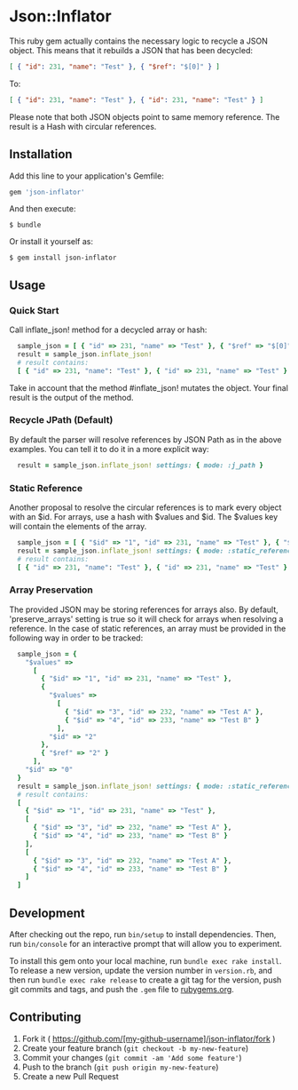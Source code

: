 # Json::Inflator

This ruby gem actually contains the necessary logic to recycle a JSON object. 
This means that it rebuilds a JSON that has been decycled:

```json
[ { "id": 231, "name": "Test" }, { "$ref": "$[0]" } ]
```

To:

```json
[ { "id": 231, "name": "Test" }, { "id": 231, "name": "Test" } ]
```

Please note that both JSON objects point to same memory reference.
The result is a Hash with circular references.

## Installation

Add this line to your application's Gemfile:

```ruby
gem 'json-inflator'
```

And then execute:

    $ bundle

Or install it yourself as:

    $ gem install json-inflator

## Usage

### Quick Start

Call inflate_json! method for a decycled array or hash:

```ruby
  sample_json = [ { "id" => 231, "name" => "Test" }, { "$ref" => "$[0]" } ]
  result = sample_json.inflate_json!
  # result contains:
  [ { "id" => 231, "name": "Test" }, { "id" => 231, "name" => "Test" } ]
```

Take in account that the method #inflate_json! mutates the object. 
Your final result is the output of the method.

### Recycle JPath (Default)

By default the parser will resolve references by JSON Path as in the above examples. You can tell it to do it in a more explicit way:

```ruby
  result = sample_json.inflate_json! settings: { mode: :j_path }
```

### Static Reference

Another proposal to resolve the circular references is to mark every object with an $id. For arrays, use a hash with $values and $id. 
The $values key will contain the elements of the array.

```ruby
  sample_json = [ { "$id" => "1", "id" => 231, "name" => "Test" }, { "$ref" => "1" } ]
  result = sample_json.inflate_json! settings: { mode: :static_reference }
  # result contains:
  [ { "id" => 231, "name": "Test" }, { "id" => 231, "name" => "Test" } ]
```

### Array Preservation
The provided JSON may be storing references for arrays also. By default, 'preserve_arrays' setting is true so it will check for
arrays when resolving a reference. In the case of static references, an array must be provided in the following way in order
to be tracked:

```ruby
  sample_json = {
    "$values" =>
      [ 
        { "$id" => "1", "id" => 231, "name" => "Test" },
        {
          "$values" =>
            [ 
              { "$id" => "3", "id" => 232, "name" => "Test A" }, 
              { "$id" => "4", "id" => 233, "name" => "Test B" }
            ],
          "$id" => "2" 
        },        
        { "$ref" => "2" } 
      ], 
    "$id" => "0" 
  }
  result = sample_json.inflate_json! settings: { mode: :static_reference, preserve_arrays: true }
  # result contains:
  [ 
    { "$id" => "1", "id" => 231, "name" => "Test" },
    [ 
      { "$id" => "3", "id" => 232, "name" => "Test A" }, 
      { "$id" => "4", "id" => 233, "name" => "Test B" }
    ],
    [ 
      { "$id" => "3", "id" => 232, "name" => "Test A" }, 
      { "$id" => "4", "id" => 233, "name" => "Test B" }
    ]
  ]
```

## Development

After checking out the repo, run `bin/setup` to install dependencies. Then, run `bin/console` for an interactive prompt that will allow you to experiment. 

To install this gem onto your local machine, run `bundle exec rake install`. To release a new version, update the version number in `version.rb`, and then run `bundle exec rake release` to create a git tag for the version, push git commits and tags, and push the `.gem` file to [rubygems.org](https://rubygems.org).

## Contributing

1. Fork it ( https://github.com/[my-github-username]/json-inflator/fork )
2. Create your feature branch (`git checkout -b my-new-feature`)
3. Commit your changes (`git commit -am 'Add some feature'`)
4. Push to the branch (`git push origin my-new-feature`)
5. Create a new Pull Request
